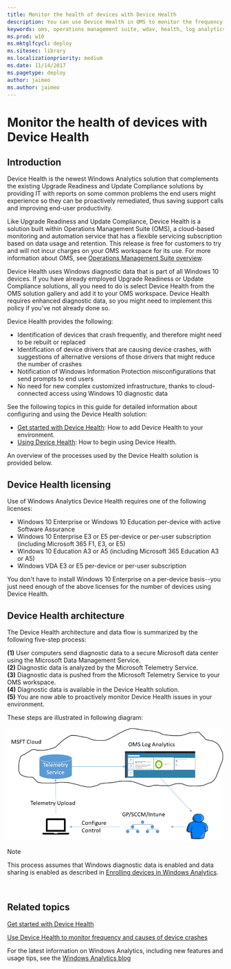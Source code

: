 ```yaml
---
title: Monitor the health of devices with Device Health
description: You can use Device Health in OMS to monitor the frequency and causes of crashes and misbehaving apps on devices in your network.
keywords: oms, operations management suite, wdav, health, log analytics
ms.prod: w10
ms.mktglfcycl: deploy
ms.sitesec: library
ms.localizationpriority: medium
ms.date: 11/14/2017
ms.pagetype: deploy
author: jaimeo
ms.author: jaimeo
---
```


# Monitor the health of devices with Device Health

## Introduction

Device Health is the newest Windows Analytics solution that complements the existing Upgrade Readiness and Update Compliance solutions by providing IT with reports on some common problems the end users might experience so they can be proactively remediated, thus saving support calls and improving end-user productivity.

Like Upgrade Readiness and Update Compliance, Device Health is a solution built within Operations Management Suite (OMS), a cloud-based monitoring and automation service that has a flexible servicing subscription based on data usage and retention. This release is free for customers to try and will not incur charges on your OMS workspace for its use. For more information about OMS, see [Operations Management Suite overview](http://azure.microsoft.com/en-us/documentation/articles/operations-management-suite-overview/).

Device Health uses Windows diagnostic data that is part of all Windows 10 devices. If you have already employed Upgrade Readiness or Update Compliance solutions, all you need to do is select Device Health from the OMS solution gallery and add it to your OMS workspace. Device Health requires enhanced diagnostic data, so you might need to implement this policy if you've not already done so.


Device Health provides the following:

- Identification of devices that crash frequently, and therefore might need to be rebuilt or replaced
- Identification of device drivers that are causing device crashes, with suggestions of alternative versions of those drivers that might reduce the number of crashes
- Notification of Windows Information Protection misconfigurations that send prompts to end users
- No need for new complex customized infrastructure, thanks to cloud-connected access using Windows 10 diagnostic data

See the following topics in this guide for detailed information about configuring and using the Device Health solution:

- [Get started with Device Health](device-health-get-started.md): How to add Device Health to your environment.
- [Using Device Health](device-health-using.md): How to begin using Device Health.

An overview of the processes used by the Device Health solution is provided below.

## Device Health licensing

Use of Windows Analytics Device Health requires one of the following licenses:

- Windows 10 Enterprise or Windows 10 Education per-device with active Software Assurance
- Windows 10 Enterprise E3 or E5 per-device or per-user subscription (including Microsoft 365 F1, E3, or E5)
- Windows 10 Education A3 or A5 (including Microsoft 365 Education A3 or A5)
- Windows VDA E3 or E5 per-device or per-user subscription


You don't have to install Windows 10 Enterprise on a per-device basis--you just need enough of the above licenses for the number of devices using Device Health. 


## Device Health architecture
 
The Device Health architecture and data flow is summarized by the following five-step process:



**(1)** User computers send diagnostic data to a secure Microsoft data center using the Microsoft Data Management Service.<BR>
**(2)** Diagnostic data is analyzed by the Microsoft Telemetry Service.<BR>
**(3)** Diagnostic data is pushed from the Microsoft Telemetry Service to your OMS workspace.<BR>
**(4)** Diagnostic data is available in the Device Health solution.<BR>
**(5)** You are now able to proactively monitor Device Health issues in your environment.<BR>

These steps are illustrated in following diagram:

 [![](images/analytics-architecture.png)](images/analytics-architecture.png)

>[!NOTE]
>This process assumes that Windows diagnostic data is enabled and data sharing is enabled as described in [Enrolling devices in Windows Analytics](windows-analytics-get-started.md).



 
## Related topics

[Get started with Device Health](device-health-get-started.md)

[Use Device Health to monitor frequency and causes of device crashes](device-health-using.md)

For the latest information on Windows Analytics, including new features and usage tips, see the [Windows Analytics blog](https://blogs.technet.microsoft.com/upgradeanalytics)
